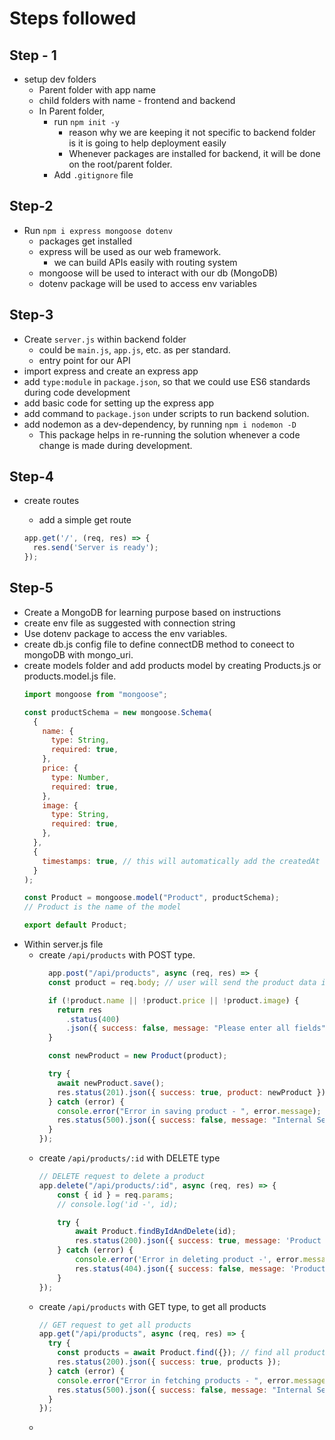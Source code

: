 # Steps followed


## Step - 1
- setup dev folders
  - Parent folder with app name
  - child folders with name - frontend and backend
  - In Parent folder, 
    - run `npm init -y`
      - reason why we are keeping it not specific to backend folder is it is going to help deployment easily
      - Whenever packages are installed for backend, it will be done on the root/parent folder.
    - Add `.gitignore` file

## Step-2
- Run `npm i express mongoose dotenv`
  - packages get installed
  - express will be used as our web framework.
    - we can build APIs easily with routing system
  - mongoose will be used to interact with our db (MongoDB)
  - dotenv package will be used to access env variables

## Step-3
- Create `server.js` within backend folder
  - could be `main.js`, `app.js`, etc. as per standard.
  - entry point for our API
- import express and create an express app
- add `type:module` in `package.json`, so that we could use ES6 standards during code development
- add basic code for setting up the express app
- add command to `package.json` under scripts to run backend solution.
- add nodemon as a dev-dependency, by running `npm i nodemon -D`
  - This package helps in re-running the solution whenever a code change is made during development.

## Step-4
- create routes
  - add a simple get route
  
  ```javascript
  app.get('/', (req, res) => {
    res.send('Server is ready');
  });
  ```

## Step-5
- Create a MongoDB for learning purpose based on instructions
- create env file as suggested with connection string
- Use dotenv package to access the env variables.
- create db.js config file to define connectDB method to coneect to mongoDB with mongo_uri.
- create models folder and add products model by creating Products.js or products.model.js file.
  ```javascript
  import mongoose from "mongoose";

  const productSchema = new mongoose.Schema(
    {
      name: {
        type: String,
        required: true,
      },
      price: {
        type: Number,
        required: true,
      },
      image: {
        type: String,
        required: true,
      },
    },
    {
      timestamps: true, // this will automatically add the createdAt and updatedAt field in the database
    }
  );

  const Product = mongoose.model("Product", productSchema);
  // Product is the name of the model

  export default Product;

  ```
- Within server.js file
  - create `/api/products` with POST type.
    ```js
      app.post("/api/products", async (req, res) => {
      const product = req.body; // user will send the product data in the body

      if (!product.name || !product.price || !product.image) {
        return res
          .status(400)
          .json({ success: false, message: "Please enter all fields" });
      }

      const newProduct = new Product(product);

      try {
        await newProduct.save();
        res.status(201).json({ success: true, product: newProduct });
      } catch (error) {
        console.error("Error in saving product - ", error.message);
        res.status(500).json({ success: false, message: "Internal Server Error" });
      }
    });
    ```
  - create `/api/products/:id` with DELETE type
    ```js
    // DELETE request to delete a product
    app.delete("/api/products/:id", async (req, res) => {
        const { id } = req.params;
        // console.log('id -', id);

        try {
            await Product.findByIdAndDelete(id);
            res.status(200).json({ success: true, message: 'Product deleted successfully' });
        } catch (error) {
            console.error('Error in deleting product -', error.message);
            res.status(404).json({ success: false, message: 'Product not found' });
        }
    });
    ```
  - create `/api/products` with GET type, to get all products
    ```js
    // GET request to get all products
    app.get("/api/products", async (req, res) => {
      try {
        const products = await Product.find({}); // find all products
        res.status(200).json({ success: true, products });
      } catch (error) {
        console.error("Error in fetching products - ", error.message);
        res.status(500).json({ success: false, message: "Internal Server Error" });
      }
    });
    ```
  - 